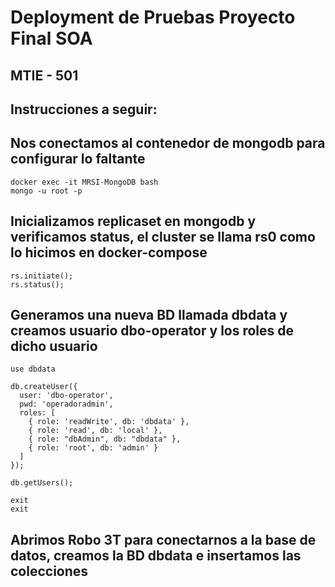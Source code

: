 # Deployment de Pruebas Proyecto Final SOA

## MTIE - 501

## Instrucciones a seguir:

## Nos conectamos al contenedor de mongodb para configurar lo faltante

``` 
docker exec -it MRSI-MongoDB bash
mongo -u root -p
```

## Inicializamos replicaset en mongodb y verificamos status, el cluster se llama rs0 como lo hicimos en docker-compose
```
rs.initiate();
rs.status();
```

## Generamos una nueva BD llamada dbdata y creamos usuario dbo-operator y los roles de dicho usuario
```
use dbdata
    
db.createUser({
  user: 'dbo-operator',
  pwd: 'operadoradmin',
  roles: [
    { role: 'readWrite', db: 'dbdata' },
    { role: 'read', db: 'local' },
    { role: "dbAdmin", db: "dbdata" },
    { role: 'root', db: 'admin' }
  ]
});

db.getUsers();

exit
exit
```

## Abrimos Robo 3T para conectarnos a la base de datos, creamos la BD dbdata e insertamos las colecciones